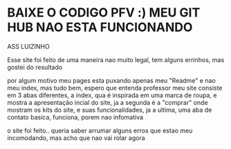 # BAIXE O CODIGO PFV :) MEU GIT HUB NAO ESTA FUNCIONANDO 
ASS LUIZINHO

Esse site foi feito de uma maneira nao muito legal, tem alguns errinhos, mas gostei do resultado

por algum motivo meu pages esta puxando apenas meu "Readme" e nao meu index, mas tudo bem, espero que entenda professor
meu site consiste em 3 abas diferentes, a index, qua é inspirada em uma marca de roupa, e mostra a apresentação incial do site, ja a segunda é a "comprar" onde mostram os kits do site, e suas funcionalidades, ja a ultima, uma aba de contato basica, funciona, porem nao infomativa

o site foi feito.. queria saber arrumar alguns erros que estao meu incomodando, mas acho que nao vai rolar agora
